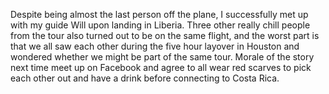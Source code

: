 Despite being almost the last person off the plane, I successfully met up with my guide Will upon landing in Liberia. Three other really chill people from the tour also turned out to be on the same flight, and the worst part is that we all saw each other during the five hour layover in Houston and wondered whether we might be part of the same tour. Morale of the story next time meet up on Facebook and agree to all wear red scarves to pick each other out and have a drink before connecting to Costa Rica.
